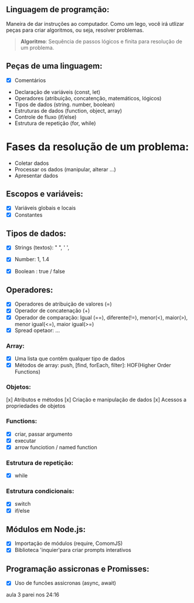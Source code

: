 ## Linguagem de programção:

Maneira de dar instruções ao computador.
Como um lego, você irá  utlizar peças para  criar algoritmos, ou seja, resolver problemas.

> **Algoritmo**: Sequência de passos lógicos e finita para resolução de um problema.

## Peças de uma linguagem:

- [x] Comentários
- Declaração de variáveis (const, let)
- Operadores (atribuição, concatenção, matemáticos, lógicos)
- Tipos de dados (string. number, boolean)
- Estruturas de dados (function, object, array)
- Controle de fluxo (if/else)
- Estrutura de repetição (for, while)

# Fases da resolução de um problema:
- Coletar dados
- Processar os dados (manipular, alterar ...)
- Apresentar dados

## Escopos e variáveis:
- [x] Variáveis globais e locais
- [x] Constantes

## Tipos de dados:
- [x] Strings (textos): " ", ' ', ` `
- [x] Number: 1, 1.4
- [x] Boolean : true / false


## Operadores:
- [x] Operadores de atribuição de valores (=)
- [x] Operador de concatenação (+)
- [x] Operador de comparação: Igual (==), diferente(!=), menor(<), maior(>), menor igual(<=), maior igual(>=)
- [x] Spread opetaor: ...

### Array:
- [x] Uma lista que contêm qualquer tipo de dados
- [x] Métodos de array: push, [find, forEach, filter]: HOF(Higher Order Functions)

### Objetos:
[x] Atributos e métodos
[x] Criação e manipulação de dados
[x] Acessos a propriedades de objetos

### Functions:
- [x] criar, passar argumento
- [x] executar
- [x] arrow funciotion / named function

### Estrutura de repetição:
- [x] while

### Estrutura condicionais:
- [x] switch
- [x] if/else

## Módulos em Node.js:
- [x] Importação de módulos (require, ComomJS)
- [x] Biblioteca 'inquier'para criar prompts interativos

## Programação assicronas e Promisses:
- [x] Uso de funcões assicronas (async, await)

aula 3
parei nos 24:16
